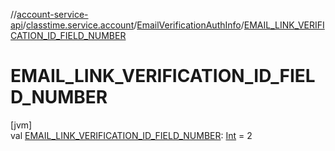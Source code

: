 //[account-service-api](../../../index.md)/[classtime.service.account](../index.md)/[EmailVerificationAuthInfo](index.md)/[EMAIL_LINK_VERIFICATION_ID_FIELD_NUMBER](-e-m-a-i-l_-l-i-n-k_-v-e-r-i-f-i-c-a-t-i-o-n_-i-d_-f-i-e-l-d_-n-u-m-b-e-r.md)

# EMAIL_LINK_VERIFICATION_ID_FIELD_NUMBER

[jvm]\
val [EMAIL_LINK_VERIFICATION_ID_FIELD_NUMBER](-e-m-a-i-l_-l-i-n-k_-v-e-r-i-f-i-c-a-t-i-o-n_-i-d_-f-i-e-l-d_-n-u-m-b-e-r.md): [Int](https://kotlinlang.org/api/latest/jvm/stdlib/kotlin/-int/index.html) = 2
